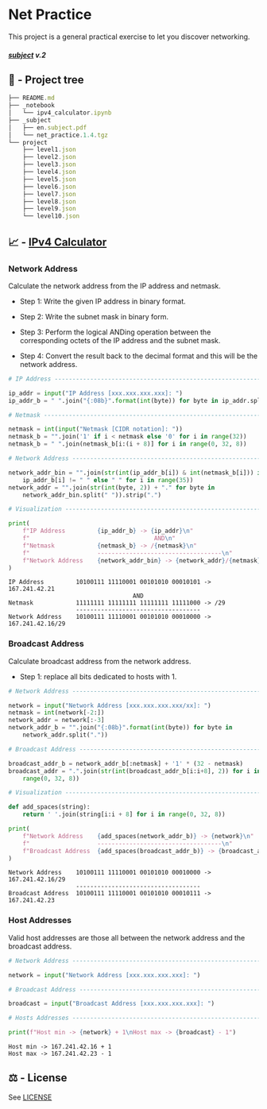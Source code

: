 # Net Practice

This project is a general practical exercise to let you discover networking.

#### <i>[subject](_subject/en.subject.pdf) v.2</i>

## 🌳 - Project tree

``` js
├── README.md
├── _notebook
│   └── ipv4_calculator.ipynb
├── _subject
│   ├── en.subject.pdf
│   └── net_practice.1.4.tgz
└── project
    ├── level1.json
    ├── level2.json
    ├── level3.json
    ├── level4.json
    ├── level5.json
    ├── level6.json
    ├── level7.json
    ├── level8.json
    ├── level9.json
    └── level10.json
```

## 📈 - [IPv4 Calculator](_notebook/ipv4_calculator.ipynb)

### Network Address

Calculate the network address from the IP address and netmask.

- Step 1: Write the given IP address in binary format.

- Step 2: Write the subnet mask in binary form.

- Step 3: Perform the logical  ANDing operation between the corresponding octets of the IP address and the subnet mask.

- Step 4: Convert the result back to the decimal format and this will be the network address.


```python
# IP Address ----------------------------------------------------------------->

ip_addr = input("IP Address [xxx.xxx.xxx.xxx]: ")
ip_addr_b = " ".join("{:08b}".format(int(byte)) for byte in ip_addr.split("."))

# Netmask -------------------------------------------------------------------->

netmask = int(input("Netmask [CIDR notation]: "))
netmask_b = "".join('1' if i < netmask else '0' for i in range(32))
netmask_b = " ".join(netmask_b[i:(i + 8)] for i in range(0, 32, 8))

# Network Address ------------------------------------------------------------>

network_addr_bin = "".join(str(int(ip_addr_b[i]) & int(netmask_b[i])) if 
    ip_addr_b[i] != " " else " " for i in range(35))
network_addr = "".join(str(int(byte, 2)) + "." for byte in 
    network_addr_bin.split(" ")).strip(".")

# Visualization -------------------------------------------------------------->

print(
	f"IP Address         {ip_addr_b} -> {ip_addr}\n"
	f"                                   AND\n"
	f"Netmask            {netmask_b} -> /{netmask}\n"
	f"                   -----------------------------------\n"
	f"Network Address    {network_addr_bin} -> {network_addr}/{netmask}"
)
```

    IP Address         10100111 11110001 00101010 00010101 -> 167.241.42.21
                                       AND
    Netmask            11111111 11111111 11111111 11111000 -> /29
                       -----------------------------------
    Network Address    10100111 11110001 00101010 00010000 -> 167.241.42.16/29


### Broadcast Address

Calculate broadcast address from the network address.

- Step 1: replace all bits dedicated to hosts with 1.


```python
# Network Address ------------------------------------------------------------>

network = input("Network Address [xxx.xxx.xxx.xxx/xx]: ")
netmask = int(network[-2:])
network_addr = network[:-3]
network_addr_b = "".join("{:08b}".format(int(byte)) for byte in 
    network_addr.split("."))

# Broadcast Address ---------------------------------------------------------->

broadcast_addr_b = network_addr_b[:netmask] + '1' * (32 - netmask)
broadcast_addr = ".".join(str(int(broadcast_addr_b[i:i+8], 2)) for i in 
    range(0, 32, 8))

# Visualization -------------------------------------------------------------->

def add_spaces(string):
    return ' '.join(string[i:i + 8] for i in range(0, 32, 8))

print(
    f"Network Address    {add_spaces(network_addr_b)} -> {network}\n"
	f"                   -----------------------------------\n"
	f"Broadcast Address  {add_spaces(broadcast_addr_b)} -> {broadcast_addr}"
)
```

    Network Address    10100111 11110001 00101010 00010000 -> 167.241.42.16/29
                       -----------------------------------
    Broadcast Address  10100111 11110001 00101010 00010111 -> 167.241.42.23


### Host Addresses

Valid host addresses are those all between the network address and the broadcast address.


```python
# Network Address ------------------------------------------------------------>

network = input("Network Address [xxx.xxx.xxx.xxx]: ")

# Broadcast Address ---------------------------------------------------------->

broadcast = input("Broadcast Address [xxx.xxx.xxx.xxx]: ")

# Hosts Addresses ------------------------------------------------------------>

print(f"Host min -> {network} + 1\nHost max -> {broadcast} - 1")
```

    Host min -> 167.241.42.16 + 1
    Host max -> 167.241.42.23 - 1

## ⚖️ - License 

See [LICENSE](https://github.com/kichkiro/42_cursus/blob/main/LICENSE)
